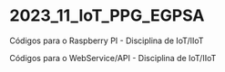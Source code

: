 # 2023_11_IoT_PPG_EGPSA
Códigos para o Raspberry PI - Disciplina de IoT/IIoT

Códigos para o WebService/API - Disciplina de IoT/IIoT
